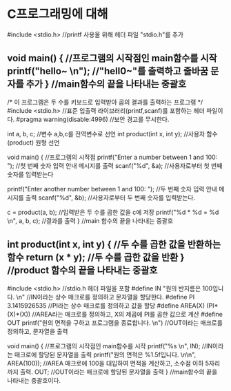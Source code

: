 # C프로그래밍에 대해

#include <stdio.h> //printf 사용울 위해 헤더 파일 "stdio.h"를 추가

void main() { //프로그램의 시작점인 main함수를 시작
printf("hello~ \n"); //"hell0~"를 출력하고 줄바꿈 문자를 추가
} //main함수의 끝을 나타내는 중괄호
-----------------------------
/*
이 프로그램은 두 수를 키보드로 입력받아 곱의 결과를 출력하는 프로그램
*/
#include <stdio.h> //표준 입출력 라이브러리(printf,scanf)를 포함하는 헤더 파일이다.
#pragma warning(disable:4996) //보안 경고를 무시한다.

int a, b, c; //변수 a,b,c를 전역변수로 선언
int product(int x, int y); //사용자 함수(product) 원형 선언

void main() { //프로그램의 시작점
printf("Enter a number between 1 and 100: "); //첫 번째 숫자 입력 안내 메시지를 출력
scanf("%d", &a); //사용자로부터 첫 번째 숫자를 입력받는다

printf("Enter another number between 1 and 100: "); //두 번째 숫자 입력 안내 메시지를 출력
scanf("%d", &b); //사용자로부터 두 번째 숫자를 입력받는다.

c = product(a, b); //입력받은 두 수를 곱한 값을 c에 저장
printf("%d * %d = %d \n", a, b, c); //결과를 출력
} //main 함수의 끝을 나타내는 중괄호

int product(int x, int y) { //두 수를 곱한 값을 반환하는 함수
return (x * y); //두 수를 곱한 값을 반환
} //product 함수의 끝을 나타내는 중괄호
--------------------------------
#include <stdio.h> //stdio.h 헤더 파일을 포함
#define IN "원의 반지름은 100입니다. \n" //IN이라는 상수 매크로를 정의하고 문자열을 할당한다.
#define PI 3.1415926535 //PI라는 상수 매크로를 정의하고 값을 할당
#define AREA(X) (PI*(X)*(X)) //AREA라는 매크로를 정의하고, X의 제곱에 PI를 곱한 값으로 계산
#define OUT printf("원의 면적을 구하고 프로그램을 종료합니다. \n") //OUT이라는 매크로를 정의하고, 문자열을 출력

void main() { //프로그램의 시작점인 main함수를 시작
printf("%s \n", IN); //IN이라는 매크로에 할당된 문자열을 출력
printf("원의 면적은 %1.5f입니다. \n\n", AREA(100)); //AREA 매크로에 100을 대입하여 면적을 계산하고, 소수점 이하 5자리까지 출력.
OUT; //OUT이라는 매크로에 할당된 문자열을 출력
} //main함수의 끝을 나타내는 중괄호이다.